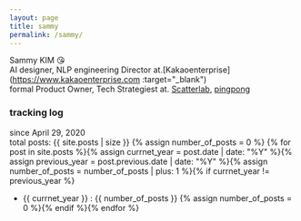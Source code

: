 ```yaml
---
layout: page
title: sammy
permalink: /sammy/
---
```

Sammy KIM :kissing_heart:  
AI designer, NLP engineering Director at.[Kakaoenterprise](https://www.kakaoenterprise.com :target="_blank")  
formal Product Owner, Tech Strategiest at. [Scatterlab](https://scatterlab.co.kr/), [pingpong](https://pingpong.us/)  


### tracking log
since April 29, 2020  
total posts: {{ site.posts | size }}
{% assign number_of_posts = 0 %} {% for post in site.posts %}{% assign currnet_year = post.date | date: "%Y" %}{% assign previous_year = post.previous.date | date: "%Y" %}{% assign number_of_posts = number_of_posts | plus: 1 %}{% if currnet_year != previous_year %}
- {{ currnet_year }} : {{ number_of_posts }} {% assign number_of_posts = 0 %}{% endif %}{% endfor %}
